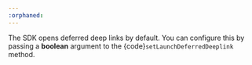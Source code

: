 ```yaml
---
:orphaned:
---
```


The SDK opens deferred deep links by default. You can configure this by passing a **boolean** argument to the {code}`setLaunchDeferredDeeplink` method.
